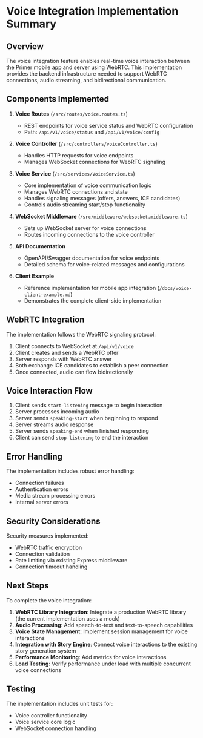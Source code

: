 # Voice Integration Implementation Summary

## Overview

The voice integration feature enables real-time voice interaction between the Primer mobile app and server using WebRTC. This implementation provides the backend infrastructure needed to support WebRTC connections, audio streaming, and bidirectional communication.

## Components Implemented

1. **Voice Routes** (`/src/routes/voice.routes.ts`)
   - REST endpoints for voice service status and WebRTC configuration
   - Path: `/api/v1/voice/status` and `/api/v1/voice/config`

2. **Voice Controller** (`/src/controllers/voiceController.ts`)
   - Handles HTTP requests for voice endpoints
   - Manages WebSocket connections for WebRTC signaling

3. **Voice Service** (`/src/services/VoiceService.ts`)
   - Core implementation of voice communication logic
   - Manages WebRTC connections and state
   - Handles signaling messages (offers, answers, ICE candidates)
   - Controls audio streaming start/stop functionality

4. **WebSocket Middleware** (`/src/middleware/websocket.middleware.ts`)
   - Sets up WebSocket server for voice connections
   - Routes incoming connections to the voice controller

5. **API Documentation**
   - OpenAPI/Swagger documentation for voice endpoints
   - Detailed schema for voice-related messages and configurations

6. **Client Example**
   - Reference implementation for mobile app integration (`/docs/voice-client-example.md`)
   - Demonstrates the complete client-side implementation

## WebRTC Integration

The implementation follows the WebRTC signaling protocol:

1. Client connects to WebSocket at `/api/v1/voice`
2. Client creates and sends a WebRTC offer
3. Server responds with WebRTC answer
4. Both exchange ICE candidates to establish a peer connection
5. Once connected, audio can flow bidirectionally

## Voice Interaction Flow

1. Client sends `start-listening` message to begin interaction
2. Server processes incoming audio
3. Server sends `speaking-start` when beginning to respond
4. Server streams audio response
5. Server sends `speaking-end` when finished responding
6. Client can send `stop-listening` to end the interaction

## Error Handling

The implementation includes robust error handling:
- Connection failures
- Authentication errors
- Media stream processing errors
- Internal server errors

## Security Considerations

Security measures implemented:
- WebRTC traffic encryption
- Connection validation
- Rate limiting via existing Express middleware
- Connection timeout handling

## Next Steps

To complete the voice integration:

1. **WebRTC Library Integration**: Integrate a production WebRTC library (the current implementation uses a mock)
2. **Audio Processing**: Add speech-to-text and text-to-speech capabilities
3. **Voice State Management**: Implement session management for voice interactions
4. **Integration with Story Engine**: Connect voice interactions to the existing story generation system
5. **Performance Monitoring**: Add metrics for voice interactions
6. **Load Testing**: Verify performance under load with multiple concurrent voice connections

## Testing

The implementation includes unit tests for:
- Voice controller functionality
- Voice service core logic
- WebSocket connection handling